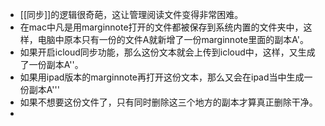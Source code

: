 - [[同步]]的逻辑很奇葩，这让管理阅读文件变得非常困难。
- 在mac中凡是用marginnote打开的文件都被保存到系统内置的文件夹中，这样，电脑中原本只有一份的文件A就新增了一份marginnote里面的副本A'。
- 如果开启icloud同步功能，那么这份文本就会上传到icloud中，这样，又生成了一份副本A''。
- 如果用ipad版本的marginnote再打开这份文本，那么又会在ipad当中生成一份副本A'''
- 如果不想要这份文件了，只有同时删除这三个地方的副本才算真正删除干净。
- 

